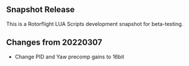 ## Snapshot Release

This is a Rotorflight LUA Scripts development snapshot for beta-testing.

## Changes from 20220307

- Change PID and Yaw precomp gains to 16bit

